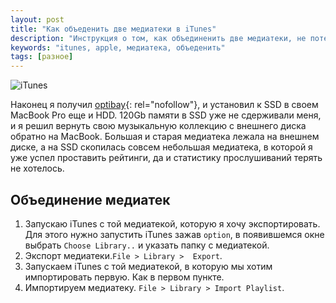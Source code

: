 ```yaml
---
layout: post
title: "Как объеденить две медиатеки в iTunes"
description: "Инструкция о том, как объединенить две медиатеки, не потеряв статистику прослушиваний"
keywords: "itunes, apple, медиатека, объеденить" 
tags: [разное]
---
```


<img class="img-center" src="http://31808.selcdn.ru/it-prm/pics/itunes.jpg" alt="iTunes">

Наконец я получил [optibay][]{: rel="nofollow"}, и установил к SSD в своем MacBook Pro еще и HDD. 120Gb памяти в SSD уже не сдерживали меня, и я решил вернуть свою музыкальную коллекцию с внешнего диска обратно на MacBook. Большая и старая медиатека лежала на внешнем диске, а на SSD скопилась совсем небольшая медиатека, в которой я уже успел проставить рейтинги, да и статистику прослушиваний терять не хотелось.

## Объединение медиатек

1.	Запускаю iTunes с той медиатекой, которую я хочу экспортировать. Для этого нужно запустить iTunes зажав `option`, в появившемся окне выбрать `Choose Library..` и указать папку с медиатекой.
2.	Экспорт медиатеки.`File > Library >  Export`.
3.	Запускаем iTunes с той медиатекой, в которую мы хотим импортировать первую. Как в первом пункте.
4.	Импортируем медиатеку. `File > Library > Import Playlist`.

[optibay]: http://www.mcetech.com/optibay/